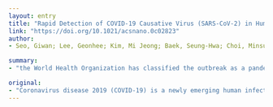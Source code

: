 ```yaml
---
layout: entry
title: "Rapid Detection of COVID-19 Causative Virus (SARS-CoV-2) in Human Nasopharyngeal Swab Specimens Using Field-Effect Transistor-Based Biosensor"
link: "https://doi.org/10.1021/acsnano.0c02823"
author:
- Seo, Giwan; Lee, Geonhee; Kim, Mi Jeong; Baek, Seung-Hwa; Choi, Minsuk; Ku, Keun Bon; Lee, Chang-Seop; Jun, Sangmi; Park, Daeui; Kim, Hong Gi; Kim, Seong-Jun; Lee, Jeong- O.; Kim, Bum Tae; Park, Edmond Changkyun; Kim, Seung Il

summary:
- "the World Health Organization has classified the outbreak as a pandemic. No specific drugs or vaccines for COVID-19 are yet available. We report a field-effect transistor (FET)-based biosensing device for detecting SARS-CoV-2 spike protein in clinical samples. The FET sensor successfully detected the virus in culture mediums. It is a highly sensitive immunological diagnostic method for COV-2. There is no sample pretreatment or labeling for the outbreak."

original:
- "Coronavirus disease 2019 (COVID-19) is a newly emerging human infectious disease caused by acute respiratory syndrome coronavirus 2 (SARS-CoV-2, previously called 2019-nCoV). Based on the rapid increase in the rate of human infection, the World Health Organization (WHO) has classified the COVID-19 outbreak as a pandemic. Because no specific drugs or vaccines for COVID-19 are yet available, early diagnosis and management are crucial for containing the outbreak. Here, we report a field-effect transistor (FET)-based biosensing device for detecting SARS-CoV-2 in clinical samples. The sensor was produced by coating graphene sheets of FET with a specific antibody against SARS-CoV-2 spike protein. The performance of the sensor was determined using antigen protein, cultured virus, and nasopharyngeal swab specimens from COVID-19 patients. Our FET device could detect SARS-CoV-2 spike protein at concentrations of 1 fg/ml in PBS and 100 fg/ml clinical transport medium. In addition, the FET sensor successfully detected SARS-CoV-2 in culture medium (limit of detection [LOD]: 1.6 x 101 pfu/ml) and clinical samples (LOD: 2.42 x 102 copies/ml). Thus, we have successfully fabricated a promising FET biosensor for SARS-CoV-2; our device is a highly sensitive immunological diagnostic method for COVID-19 that requires no sample pretreatment or labeling."
---
```


